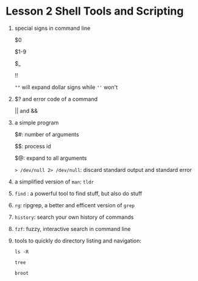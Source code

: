 # Lesson 2 Shell Tools and Scripting

 

1. special signs in command line

   $0

   $1-9

   $_

   !!

   `""` will expand dollar signs while `''` won't

2. $? and error code of a command

   || and &&

3. a simple program

   $#:  number of arguments

   $$: process id

   $@: expand to all arguments

   `> /dev/null 2> /dev/null`: discard standard output and standard error

4.  a simplified  version of `man`: `tldr`

5. `find` : a powerful tool to find stuff, but also do stuff

6. `rg`: ripgrep, a better and efficent version of `grep`

7. `history`:  search your own history of commands

8. `fzf`: fuzzy, interactive search in command line

9. tools to quickly do directory listing and navigation:

   `ls -R`

   `tree`

   `broot`
